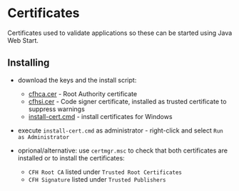 # Certificates

Certificates used to validate applications so these can be started using Java Web Start.

## Installing

- download the keys and the install script:
  - [cfhca.cer](https://cheuberger.github.io/keys/cfhca.cer) - Root Authority certificate
  - [cfhsi.cer](https://cheuberger.github.io/keys/cfhsi.cer) - Code signer certificate, installed as trusted certificate to suppress warnings
  - [install-cert.cmd](https://cheuberger.github.io/keys/install-cert.cmd) - install certificates for Windows

- execute `install-cert.cmd` as administrator - right-click and select `Run as Administrator`
- oprional/alternative: use `certmgr.msc` to check that both certificates are installed or to install the certificates:
  - `CFH Root CA` listed under `Trusted Root Certificates`
  - `CFH Signature` listed under `Trusted Publishers`




